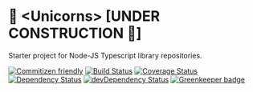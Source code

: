 # :unicorn: \<Unicorns\> [UNDER CONSTRUCTION :hammer:]

Starter project for Node-JS Typescript library repositories.

[![Commitizen friendly](https://img.shields.io/badge/commitizen-friendly-brightgreen.svg)](http://commitizen.github.io/cz-cli/)
[![Build Status](https://travis-ci.org/plastikfan/unicorns-ts.svg?branch=master)](https://travis-ci.org/plastikfan/unicorns-ts)
[![Coverage Status](https://coveralls.io/repos/github/plastikfan/unicorns-ts/badge.svg?branch=master)](https://coveralls.io/github/plastikfan/unicorns-ts?branch=master)
[![Dependency Status](https://david-dm.org/plastikfan/unicorns-ts.svg)](https://david-dm.org/plastikfan/unicorns-ts)
[![devDependency Status](https://david-dm.org/plastikfan/unicorns-ts/dev-status.svg)](https://david-dm.org/plastikfan/unicorns-ts#info=devDependencies) [![Greenkeeper badge](https://badges.greenkeeper.io/plastikfan/enyo-cli-ts.svg)](https://greenkeeper.io/)

